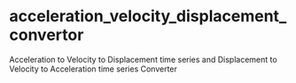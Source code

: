 # acceleration_velocity_displacement_convertor
Acceleration to Velocity to Displacement time series and Displacement to Velocity to Acceleration time series Converter
